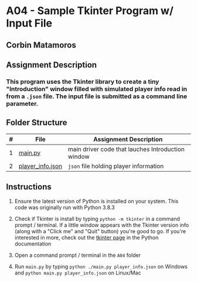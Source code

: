 # A04 - Sample Tkinter Program w/ Input File

## Corbin Matamoros

## Assignment Description

### This program uses the Tkinter library to create a tiny "Introduction" window filled with simulated player info read in from a `.json` file. The input file is submitted as a command line parameter.

## Folder Structure

|   #   | File | Assignment Description |
| :---: | ----------- | ---------------------- |
|   1    |  [main.py](main.py)  | main driver code that lauches Introduction window |
|   2    |  [player_info.json](player_info.json)  | `json` file holding player information |

## Instructions

1. Ensure the latest version of Python is installed on your system. This code was originally run with Python 3.8.3

2. Check if Tkinter is install by typing `python -m tkinter` in a command prompt / terminal. If a little window appears with the Tkinter version info (along with a "Click me" and "Quit" button) you're good to go. If you're interested in more, check out the [tkinter page](https://docs.python.org/3/library/tkinter.html) in the Python documentation

3. Open a command prompt / terminal in the `A04` folder

4. Run `main.py` by typing `python ./main.py player_info.json` on Windows and `python main.py player_info.json` on Linux/Mac
